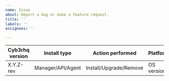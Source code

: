 ```yaml
---
name: Issue
about: Report a bug or make a feature request.
title: ''
labels: ''
assignees: ''

---
```


|Cyb3rhq version|Install type|Action performed|Platform|
|---|---|---|---|
| X.Y.Z-rev | Manager/API/Agent | Install/Upgrade/Remove | OS version |

<!--
Whenever possible, issues should be created for bug reporting and feature requests.
For questions related to the user experience, please refer:
- Cyb3rhq mailing list: https://groups.google.com/forum/#!forum/cyb3rhq
- Join Cyb3rhq on Slack: https://wazuh.com/community/join-us-on-slack

Please fill the table above. Feel free to extend it at your convenience.
-->
